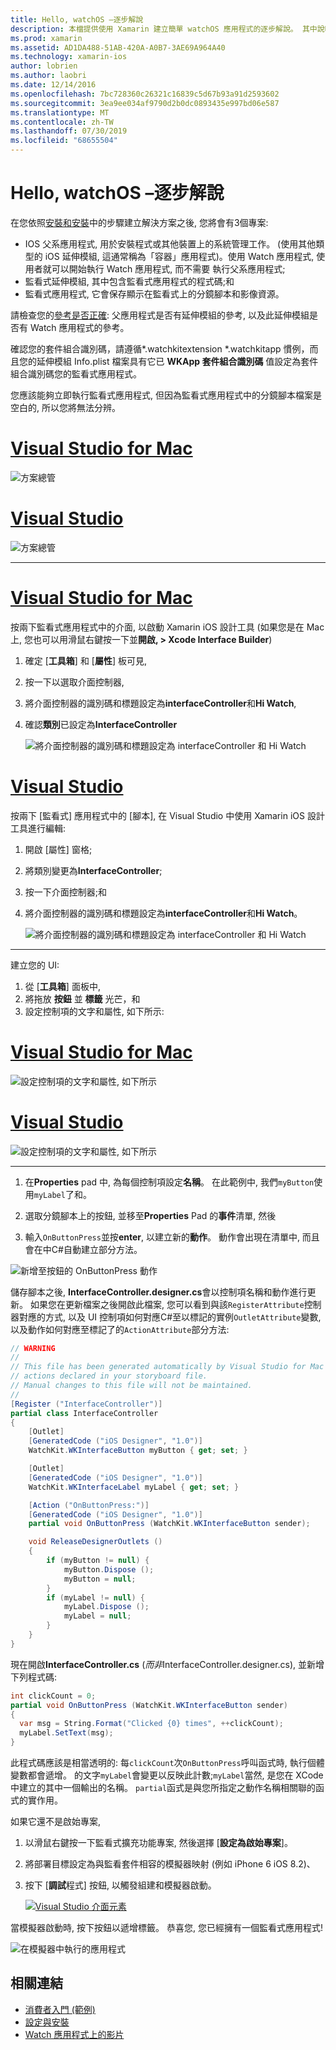 ```yaml
---
title: Hello, watchOS –逐步解說
description: 本檔提供使用 Xamarin 建立簡單 watchOS 應用程式的逐步解說。 其中說明如何在 Visual Studio 和 Visual Studio for Mac 中工作、使用分鏡腳本, 以及在程式碼中回應事件。
ms.prod: xamarin
ms.assetid: AD1DA488-51AB-420A-A0B7-3AE69A964A40
ms.technology: xamarin-ios
author: lobrien
ms.author: laobri
ms.date: 12/14/2016
ms.openlocfilehash: 7bc728360c26321c16839c5d67b93a91d2593602
ms.sourcegitcommit: 3ea9ee034af9790d2b0dc0893435e997bd06e587
ms.translationtype: MT
ms.contentlocale: zh-TW
ms.lasthandoff: 07/30/2019
ms.locfileid: "68655504"
---
```

# <a name="hello-watchos--walkthrough"></a>Hello, watchOS –逐步解說

在您依照[安裝和安裝](~/ios/watchos/get-started/installation.md)中的步驟建立解決方案之後, 您將會有3個專案:

- IOS 父系應用程式, 用於安裝程式或其他裝置上的系統管理工作。 (使用其他類型的 iOS 延伸模組, 這通常稱為「容器」應用程式)。使用 Watch 應用程式, 使用者就可以開始執行 Watch 應用程式, 而不需要  執行父系應用程式;
- 監看式延伸模組, 其中包含監看式應用程式的程式碼;和
- 監看式應用程式, 它會保存顯示在監看式上的分鏡腳本和影像資源。

請檢查您的[參考是否正確](~/ios/watchos/get-started/project-references.md): 父應用程式是否有延伸模組的參考, 以及此延伸模組是否有 Watch 應用程式的參考。

確認您的套件組合識別碼，請遵循\*.watchkitextension \*.watchkitapp 慣例，而且您的延伸模組 Info.plist 檔案具有它已 **WKApp 套件組合識別碼** 值設定為套件組合識別碼您的監看式應用程式。

您應該能夠立即執行監看式應用程式, 但因為監看式應用程式中的分鏡腳本檔案是空白的, 所以您將無法分辨。

# <a name="visual-studio-for-mactabmacos"></a>[Visual Studio for Mac](#tab/macos)

![](hello-watch-images/projectstructure.png "方案總管")

# <a name="visual-studiotabwindows"></a>[Visual Studio](#tab/windows)

![](hello-watch-images/vs-projectstructure.png "方案總管")

-----

# <a name="visual-studio-for-mactabmacos"></a>[Visual Studio for Mac](#tab/macos)
    
按兩下監看式應用程式中的介面, 以啟動 Xamarin iOS 設計工具 (如果您是在 Mac 上, 您也可以用滑鼠右鍵按一下並**開啟, > Xcode Interface Builder**)


1.  確定 [**工具箱**] 和 [**屬性**] 板可見,
1.  按一下以選取介面控制器,
1.  將介面控制器的識別碼和標題設定為**interfaceController**和**Hi Watch**,
1.  確認**類別**已設定為**InterfaceController**

    ![](hello-watch-images/interfacecontrollerattributes.png "將介面控制器的識別碼和標題設定為 interfaceController 和 Hi Watch")

# <a name="visual-studiotabwindows"></a>[Visual Studio](#tab/windows)

按兩下 [監看式] 應用程式中的 [腳本], 在 Visual Studio 中使用 Xamarin iOS 設計工具進行編輯:

1.  開啟 [屬性] 窗格;
1.  將類別變更為**InterfaceController**;
1.  按一下介面控制器;和
1.  將介面控制器的識別碼和標題設定為**interfaceController**和**Hi Watch**。

    ![](hello-watch-images/vs-interfacecontrollerattributes.png "將介面控制器的識別碼和標題設定為 interfaceController 和 Hi Watch")

-----


建立您的 UI:

1. 從 [**工具箱**] 面板中,
1. 將拖放 **按鈕** 並 **標籤** 光芒，和
1. 設定控制項的文字和屬性, 如下所示:

# <a name="visual-studio-for-mactabmacos"></a>[Visual Studio for Mac](#tab/macos)

![](hello-watch-images/draganddrop.png "設定控制項的文字和屬性, 如下所示")

# <a name="visual-studiotabwindows"></a>[Visual Studio](#tab/windows)

![](hello-watch-images/vs-draganddrop.png "設定控制項的文字和屬性, 如下所示")

-----

1. 在**Properties** pad 中, 為每個控制項設定**名稱**。 在此範例中, 我們`myButton`使用`myLabel`了和。

1. 選取分鏡腳本上的按鈕, 並移至**Properties** Pad 的**事件**清單, 然後

1. 輸入`OnButtonPress`並按**enter**, 以建立新的**動作**。
  動作會出現在清單中, 而且會在中C#自動建立部分方法。

![](hello-watch-images/buttonaction.png "新增至按鈕的 OnButtonPress 動作")

儲存腳本之後, **InterfaceController.designer.cs**會以控制項名稱和動作進行更新。 如果您在更新檔案之後開啟此檔案, 您可以看到與該`RegisterAttribute`控制器對應的方式, 以及 UI 控制項如何對應C#至以標記的實例`OutletAttribute`變數, 以及動作如何對應至標記了的`ActionAttribute`部分方法:

```csharp
// WARNING
//
// This file has been generated automatically by Visual Studio for Mac from the outlets and
// actions declared in your storyboard file.
// Manual changes to this file will not be maintained.
//
[Register ("InterfaceController")]
partial class InterfaceController
{
    [Outlet]
    [GeneratedCode ("iOS Designer", "1.0")]
    WatchKit.WKInterfaceButton myButton { get; set; }

    [Outlet]
    [GeneratedCode ("iOS Designer", "1.0")]
    WatchKit.WKInterfaceLabel myLabel { get; set; }

    [Action ("OnButtonPress:")]
    [GeneratedCode ("iOS Designer", "1.0")]
    partial void OnButtonPress (WatchKit.WKInterfaceButton sender);

    void ReleaseDesignerOutlets ()
    {
        if (myButton != null) {
            myButton.Dispose ();
            myButton = null;
        }
        if (myLabel != null) {
            myLabel.Dispose ();
            myLabel = null;
        }
    }
}
```

現在開啟**InterfaceController.cs** (*而非*InterfaceController.designer.cs), 並新增下列程式碼:

```csharp
int clickCount = 0;
partial void OnButtonPress (WatchKit.WKInterfaceButton sender)
{
  var msg = String.Format("Clicked {0} times", ++clickCount);
  myLabel.SetText(msg);
}
```

此程式碼應該是相當透明的: 每`clickCount`次`OnButtonPress`呼叫函式時, 執行個體變數都會遞增。 的文字`myLabel`會變更以反映此計數;`myLabel`當然, 是您在 XCode 中建立的其中一個輸出的名稱。 `partial`函式是與您所指定之動作名稱相關聯的函式的實作用。

如果它還不是啟始專案,

1. 以滑鼠右鍵按一下監看式擴充功能專案, 然後選擇 [**設定為啟始專案**]。

1. 將部署目標設定為與監看套件相容的模擬器映射 (例如 iPhone 6 iOS 8.2)、

1. 按下 [**調試**程式] 按鈕, 以觸發組建和模擬器啟動。

    [![](hello-watch-images/readytodebug-sml.png "Visual Studio 介面元素")](hello-watch-images/readytodebug.png#lightbox)

當模擬器啟動時, 按下按鈕以遞增標籤。
恭喜您, 您已經擁有一個監看式應用程式!

![](hello-watch-images/running.png "在模擬器中執行的應用程式")


## <a name="related-links"></a>相關連結

- [消費者入門 (範例)](https://docs.microsoft.com/samples/xamarin/ios-samples/watchkit-gettingstarted)
- [設定與安裝](~/ios/watchos/get-started/installation.md)
- [Watch 應用程式上的影片](https://blog.xamarin.com/your-first-watch-kit-app/)
